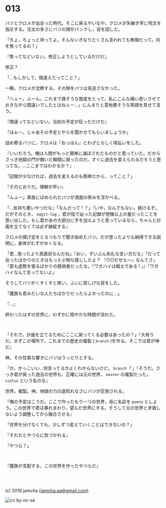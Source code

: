 

# 013

バツとクロメが出会った時代。そこに戻るやいなや，クロメが矢継ぎ早に呪文を指示する。注文の多さにバツの頭がパンクし，目を回した。  

「ちょ，ちょっと待ってよ。そんないきなりたくさん言われても無理だって。何を焦ってるの？」  

『焦ってなどいない。修正しようとしているだけだ』  

修正？  

「…もしかして，間違えたってこと？」  

一瞬，クロメが沈黙する。その隙をバツは見逃さなかった。  

「へぇー。ふーん。これまで偉そうな態度をとって，私にこんな痛い思いさせておきながら間違いでしたとはねぇー…」にんまりと意地悪そうな笑顔を見せて言う。  

『間違ってなどいない。当初の予定が狂っただけだ』  

「ほぉー。じゃあその予定とやらを聞かせてもらいましょうか」  

詰め寄るバツに，クロメは『おっほん』とわざとらしく咳払いをした。  

『いいだろう。俺は人間がもっと簡単に滅ぼされたものだと思っていた。だからさっき地獄の門が開いた瞬間に戻ったのだ。すぐに過去を変えられるだろうと思ってな。…ここまではわかるか？』  

「記録が少なければ，過去を変えるのも簡単だから，ってこと？」  

『そのとおりだ。理解が早い』  

「んふー」素直にほめられたバツが満面の笑みを浮かべる。  

『…気持ち悪いやつだな』「なんだって ! ？」『いや，なんでもない。続けるぞ。だがそのとき， `magit-log` ，君が指で辿った記録が想像以上の量だったことを思い出した。もし君があの大部分に手を加えようと思っているなら，ちゃんと計画を立てなくては必ず破綻する』  

クロメの揚げ足をとるつもりで聞き始めたバツ。だが思ったよりも納得できる説明に，身体がむずがゆくなる。  

「君…思ったより真面目なんだね」『おい，ずいぶん失礼な言い方だな』「だって会ったばかりのときはもっと小物な感じしたよ？ 『○○だぜえ〜』なんてさ」『君も虚勢を張るばかりの臆病者だったな。『ワガハイは戦士である ! 』』「ワガハイなんて言ってないよ」  

そうしてバツがくすくすと笑い，ふいに寂しげな目をした。  

「魔族も君みたいな人たちばかりだったらよかったのに…」  

『…』  

終わったはずの世界に，わずかに穏やかな時間が流れた。  

<br>  

「それで，計画を立てるためにここに戻ってくる必要はあったの？」『大有りだ。まずこの場所で，これまでの歴史の複製 ( `branch` )を作る。そこでは君が神だ』  

神。その甘美な響きにバツはうっとりとする。  

「か，かっこいい…何言ってるかよくわからないけど。 `branch` ？」『そうだ。さっき君が戻った過去の世界も，正確には元の世界， `master` の複製だった。 `scelus` という名のな』  

世界。複製。神。地獄の力の底知れなさにバツが圧倒される。  

『俺の予定はこうだ。ここで作ったもう一つの世界，仮に名前を `poena` としよう。この世界で君は暴れまわり，望んだ世界にする。そうして元の世界と矛盾しないよう調整してから融合させる』  

「世界を分けなくても，少しずつ変えていくことはできないの？」  

『それだとやつらに気づかれる』  

「やつら？」  

<br>  

『魔族が支配する，この世界を作ったやつらだ』  

<br>  
<br>  

(c) 2018 jamcha (jamcha.aa@gmail.com).  

![cc by-nc-sa](https://i.creativecommons.org/l/by-nc-sa/4.0/88x31.png)  

